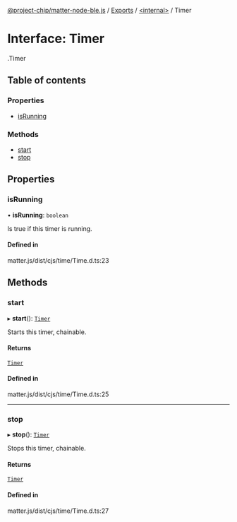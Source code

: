 [@project-chip/matter-node-ble.js](../README.md) / [Exports](../modules.md) / [<internal\>](../modules/internal_.md) / Timer

# Interface: Timer

[<internal>](../modules/internal_.md).Timer

## Table of contents

### Properties

- [isRunning](internal_.Timer.md#isrunning)

### Methods

- [start](internal_.Timer.md#start)
- [stop](internal_.Timer.md#stop)

## Properties

### isRunning

• **isRunning**: `boolean`

Is true if this timer is running.

#### Defined in

matter.js/dist/cjs/time/Time.d.ts:23

## Methods

### start

▸ **start**(): [`Timer`](internal_.Timer.md)

Starts this timer, chainable.

#### Returns

[`Timer`](internal_.Timer.md)

#### Defined in

matter.js/dist/cjs/time/Time.d.ts:25

___

### stop

▸ **stop**(): [`Timer`](internal_.Timer.md)

Stops this timer, chainable.

#### Returns

[`Timer`](internal_.Timer.md)

#### Defined in

matter.js/dist/cjs/time/Time.d.ts:27
